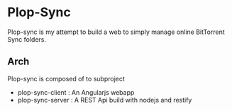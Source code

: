 Plop-Sync
===============

Plop-sync is my attempt to build a web to simply manage online BitTorrent Sync folders.

Arch
---------

Plop-sync is composed of to subproject
 - plop-sync-client : An Angularjs webapp
 - plop-sync-server : A REST Api build with nodejs and restify

